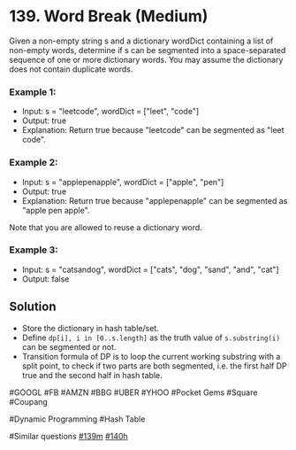 # 139. Word Break (Medium)

Given a non-empty string s and a dictionary wordDict containing a list of non-empty words, determine if s can be segmented into a space-separated sequence of one or more dictionary words. You may assume the dictionary does not contain duplicate words.

### Example 1:
- Input: s = "leetcode", wordDict = ["leet", "code"]
- Output: true
- Explanation: Return true because "leetcode" can be segmented as "leet code".

### Example 2:
- Input: s = "applepenapple", wordDict = ["apple", "pen"]
- Output: true
- Explanation: Return true because "applepenapple" can be segmented as "apple pen apple".

Note that you are allowed to reuse a dictionary word.

### Example 3:
- Input: s = "catsandog", wordDict = ["cats", "dog", "sand", "and", "cat"]
- Output: false

## Solution
- Store the dictionary in hash table/set.
- Define `dp[i], i in [0..s.length]` as the truth value of `s.substring(i)` can be segmented or not.
- Transition formula of DP is to loop the current working substring with a split point, to check if two parts are both segmented, i.e. the first half DP true and the second half in hash table.

#GOOGL #FB #AMZN #BBG #UBER #YHOO #Pocket Gems #Square #Coupang

#Dynamic Programming #Hash Table

#Similar questions [#139m](../p139m/README.md) [#140h](../p140h/README.md)
